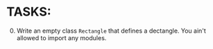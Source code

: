 # TASKS:
0. Write an empty class `Rectangle` that defines a dectangle.
    You ain't  allowed to import any modules.
